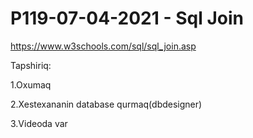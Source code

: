 # P119-07-04-2021 - Sql Join

https://www.w3schools.com/sql/sql_join.asp

Tapshiriq:

1.Oxumaq

2.Xestexananin database qurmaq(dbdesigner)

3.Videoda var

